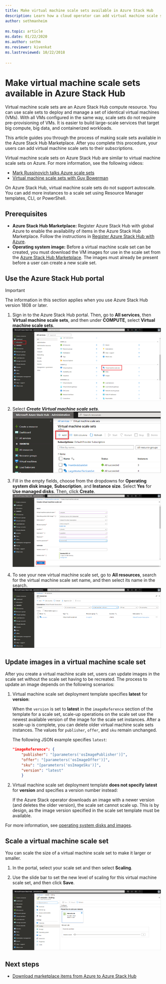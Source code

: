 ```yaml
---
title: Make virtual machine scale sets available in Azure Stack Hub 
description: Learn how a cloud operator can add virtual machine scale sets to Azure Stack Hub Marketplace.
author: sethmanheim

ms.topic: article
ms.date: 01/22/2020
ms.author: sethm
ms.reviewer: kivenkat
ms.lastreviewed: 10/22/2018

---
```


# Make virtual machine scale sets available in Azure Stack Hub

Virtual machine scale sets are an Azure Stack Hub compute resource. You can use scale sets to deploy and manage a set of identical virtual machines (VMs). With all VMs configured in the same way, scale sets do not require pre-provisioning of VMs. It is easier to build large-scale services that target big compute, big data, and containerized workloads.

This article guides you through the process of making scale sets available in the Azure Stack Hub Marketplace. After you complete this procedure, your users can add virtual machine scale sets to their subscriptions.

Virtual machine scale sets on Azure Stack Hub are similar to virtual machine scale sets on Azure. For more information, see the following videos:

* [Mark Russinovich talks Azure scale sets](https://channel9.msdn.com/Blogs/Regular-IT-Guy/Mark-Russinovich-Talks-Azure-Scale-Sets/)
* [Virtual machine scale sets with Guy Bowerman](https://channel9.msdn.com/Shows/Cloud+Cover/Episode-191-Virtual-Machine-Scale-Sets-with-Guy-Bowerman)

On Azure Stack Hub, virtual machine scale sets do not support autoscale. You can add more instances to a scale set using Resource Manager templates, CLI, or PowerShell.

## Prerequisites

* **Azure Stack Hub Marketplace:** Register Azure Stack Hub with global Azure to enable the availability of items in the Azure Stack Hub Marketplace. Follow the instructions in [Register Azure Stack Hub with Azure](azure-stack-registration.md).
* **Operating system image:** Before a virtual machine scale set can be created, you must download the VM images for use in the scale set from the [Azure Stack Hub Marketplace](azure-stack-download-azure-marketplace-item.md). The images must already be present before a user can create a new scale set.

## Use the Azure Stack Hub portal

>[!IMPORTANT]  
> The information in this section applies when you use Azure Stack Hub version 1808 or later.

1. Sign in to the Azure Stack Hub portal. Then, go to **All services**, then **Virtual machine scale sets**, and then under **COMPUTE**, select **Virtual machine scale sets**.
   ![Select virtual machine scale sets](media/azure-stack-compute-add-scalesets/all-services.png)

2. Select ***Create Virtual machine scale sets***.
   ![Create a virtual machine scale set](media/azure-stack-compute-add-scalesets/create-scale-set.png)

3. Fill in the empty fields, choose from the dropdowns for **Operating system disk image**, **Subscription**, and **Instance size**. Select **Yes** for **Use managed disks**. Then, click **Create**.
    ![Configure and create virtual machine scale sets](media/azure-stack-compute-add-scalesets/create.png)

4. To see your new virtual machine scale set, go to **All resources**, search for the virtual machine scale set name, and then select its name in the search.
   ![View the virtual machine scale set](media/azure-stack-compute-add-scalesets/search.png)

## Update images in a virtual machine scale set

After you create a virtual machine scale set, users can update images in the scale set without the scale set having to be recreated. The process to update an image depends on the following scenarios:

1. Virtual machine scale set deployment template specifies **latest** for **version**:  

   When the `version` is set to **latest** in the `imageReference` section of the template for a scale set, scale-up operations on the scale set use the newest available version of the image for the scale set instances. After a scale-up is complete, you can delete older virtual machine scale sets instances. The values for `publisher`, `offer`, and `sku` remain unchanged.

   The following JSON example specifies `latest`:  

    ```json  
    "imageReference": {
        "publisher": "[parameters('osImagePublisher')]",
        "offer": "[parameters('osImageOffer')]",
        "sku": "[parameters('osImageSku')]",
        "version": "latest"
        }
    ```

2. Virtual machine scale set deployment template **does not specify latest** for **version** and specifies a version number instead:  

    If the Azure Stack operator downloads an image with a newer version (and deletes the older version), the scale set cannot scale up. This is by design, as the image version specified in the scale set template must be available.  

For more information, see [operating system disks and images](../user/azure-stack-compute-overview.md#operating-system-disks-and-images).  

## Scale a virtual machine scale set

You can scale the size of a virtual machine scale set to make it larger or smaller.

1. In the portal, select your scale set and then select **Scaling**.

2. Use the slide bar to set the new level of scaling for this virtual machine scale set, and then click **Save**.

     ![Scale the virtual machine set](media/azure-stack-compute-add-scalesets/scale.png)

## Next steps

* [Download marketplace items from Azure to Azure Stack Hub](azure-stack-download-azure-marketplace-item.md)

